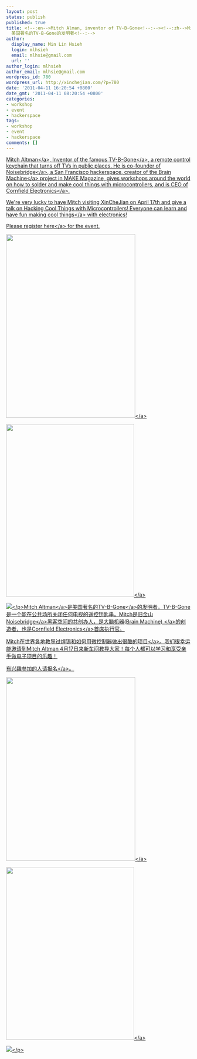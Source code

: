 ```yaml
---
layout: post
status: publish
published: true
title: <!--:en-->Mitch Alman, inventor of TV-B-Gone<!--:--><!--:zh-->Mitch Alman,
  美国著名的TV-B-Gone的发明者<!--:-->
author:
  display_name: Min Lin Hsieh
  login: mlhsieh
  email: mlhsie@gmail.com
  url: ''
author_login: mlhsieh
author_email: mlhsie@gmail.com
wordpress_id: 780
wordpress_url: http://xinchejian.com/?p=780
date: '2011-04-11 16:20:54 +0800'
date_gmt: '2011-04-11 08:20:54 +0800'
categories:
- workshop
- event
- hackerspace
tags:
- workshop
- event
- hackerspace
comments: []
---
```

<p><!--:en--><a href="http:&#47;&#47;en.wikipedia.org&#47;wiki&#47;Mitch_Altman">Mitch Altman<&#47;a>, Inventor of the famous <a href="http:&#47;&#47;en.wikipedia.org&#47;wiki&#47;TV-B-Gone">TV-B-Gone<&#47;a>, a remote control keychain that turns off TVs in public places. He is co-founder of <a href="https:&#47;&#47;www.noisebridge.net&#47;wiki&#47;Noisebridge">Noisebridge<&#47;a>, a San Francisco hackerspace, creator of the <a href="http:&#47;&#47;makezine.com&#47;10&#47;brainwave&#47;">Brain Machine<&#47;a> project in MAKE Magazine, gives workshops around the world on how to solder and make cool things with microcontrollers, and is CEO of <a href="http:&#47;&#47;www.cornfieldelectronics.com&#47;">Cornfield Electronics<&#47;a>.</p>
<p>We're very lucky to have Mitch visiting XinCheJian on April 17th and give a talk on Hacking Cool Things with Microcontrollers! Everyone can learn and have fun making <a href="http:&#47;&#47;www.tvbgone.com&#47;cfe_mfaire.php?PHPSESSID=561f54cf995b8669a2dfa73339f86af2">cool things<&#47;a> with electronics!</p>
<p>Please register <a href="http:&#47;&#47;xinchejian.com&#47;event&#47;?regevent_action=register&event_id=5&name_of_event=MitchAltman-HackingCoolThingswithMicrocontrollers!">here<&#47;a> for the event.</p>
<p><a href="http:&#47;&#47;xinchejian.com&#47;2011&#47;04&#47;11&#47;mitch-alman-inventor-of-tv-b-gone&#47;brainmachine&#47;" rel="attachment wp-att-782"><img src="http:&#47;&#47;xinchejian.com&#47;wp-content&#47;uploads&#47;2011&#47;04&#47;BrainMachine.jpg" alt="" title="BrainMachine" width="352" height="500" class="alignnone size-full wp-image-782" &#47;><&#47;a></p>
<p><a href="http:&#47;&#47;xinchejian.com&#47;2011&#47;04&#47;11&#47;mitch-alman-inventor-of-tv-b-gone&#47;tvbg_leftpic2&#47;" rel="attachment wp-att-783"><img src="http:&#47;&#47;xinchejian.com&#47;wp-content&#47;uploads&#47;2011&#47;04&#47;tvbg_LeftPic2.gif" alt="" title="tvbg_LeftPic2" width="349" height="470" class="alignnone size-full wp-image-783" &#47;><&#47;a></p>
<p><img src="http:&#47;&#47;xinchejian.com&#47;wp-content&#47;uploads&#47;2011&#47;03&#47;MitchAlmanPoster-Web.jpg"><&#47;p><!--:--><!--:zh--><a href="http:&#47;&#47;en.wikipedia.org&#47;wiki&#47;Mitch_Altman">Mitch Altman<&#47;a>是美国著名的<a href="http:&#47;&#47;en.wikipedia.org&#47;wiki&#47;TV-B-Gone">TV-B-Gone<&#47;a>的发明者，TV-B-Gone是一个能在公共场所关闭任何电视的遥控钥匙串。Mitch是旧金山<a href="https:&#47;&#47;www.noisebridge.net&#47;wiki&#47;Noisebridge">Noisebridge<&#47;a>黑客空间的共创办人，是<a href="http:&#47;&#47;makezine.com&#47;10&#47;brainwave&#47;">大脑机器(Brain Machine) <&#47;a>的创造者，也是<a href="http:&#47;&#47;www.cornfieldelectronics.com&#47;">Cornfield Electronics<&#47;a>首席执行官。</p>
<p>Mitch在世界各地教导过焊锡和如何用微控制器做出<a href="http:&#47;&#47;www.tvbgone.com&#47;cfe_mfaire.php?PHPSESSID=561f54cf995b8669a2dfa73339f86af2">很酷的项目<&#47;a>。我们很幸运能邀请到Mitch Altman 4月17日来新车间教导大家！每个人都可以学习和享受亲手做电子项目的乐趣！</p>
<p>有兴趣参加的人请<a href="http:&#47;&#47;xinchejian.com&#47;event&#47;?regevent_action=register&event_id=5&name_of_event=MitchAltman-HackingCoolThingswithMicrocontrollers!">报名<&#47;a>。</p>
<p><a href="http:&#47;&#47;xinchejian.com&#47;2011&#47;04&#47;11&#47;mitch-alman-inventor-of-tv-b-gone&#47;brainmachine&#47;" rel="attachment wp-att-782"><img src="http:&#47;&#47;xinchejian.com&#47;wp-content&#47;uploads&#47;2011&#47;04&#47;BrainMachine.jpg" alt="" title="BrainMachine" width="352" height="500" class="alignnone size-full wp-image-782" &#47;><&#47;a></p>
<p><a href="http:&#47;&#47;xinchejian.com&#47;2011&#47;04&#47;11&#47;mitch-alman-inventor-of-tv-b-gone&#47;tvbg_leftpic2&#47;" rel="attachment wp-att-783"><img src="http:&#47;&#47;xinchejian.com&#47;wp-content&#47;uploads&#47;2011&#47;04&#47;tvbg_LeftPic2.gif" alt="" title="tvbg_LeftPic2" width="349" height="470" class="alignnone size-full wp-image-783" &#47;><&#47;a></p>
<p><img src="http:&#47;&#47;xinchejian.com&#47;wp-content&#47;uploads&#47;2011&#47;03&#47;MitchAlmanPoster-Web.jpg"><&#47;p><!--:--></p>
